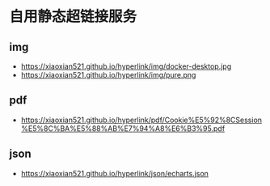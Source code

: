 # 自用静态超链接服务

## img

- https://xiaoxian521.github.io/hyperlink/img/docker-desktop.jpg
- https://xiaoxian521.github.io/hyperlink/img/pure.png

## pdf

- https://xiaoxian521.github.io/hyperlink/pdf/Cookie%E5%92%8CSession%E5%8C%BA%E5%88%AB%E7%94%A8%E6%B3%95.pdf

## json

- https://xiaoxian521.github.io/hyperlink/json/echarts.json
